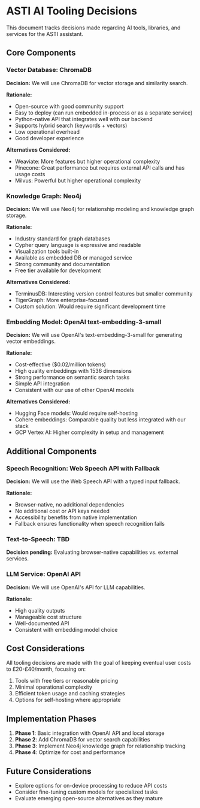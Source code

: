 # ASTI AI Tooling Decisions

This document tracks decisions made regarding AI tools, libraries, and services for the ASTI assistant.

## Core Components

### Vector Database: ChromaDB

**Decision:** We will use ChromaDB for vector storage and similarity search.

**Rationale:**
- Open-source with good community support
- Easy to deploy (can run embedded in-process or as a separate service)
- Python-native API that integrates well with our backend
- Supports hybrid search (keywords + vectors)
- Low operational overhead
- Good developer experience

**Alternatives Considered:**
- Weaviate: More features but higher operational complexity
- Pinecone: Great performance but requires external API calls and has usage costs
- Milvus: Powerful but higher operational complexity

### Knowledge Graph: Neo4j

**Decision:** We will use Neo4j for relationship modeling and knowledge graph storage.

**Rationale:**
- Industry standard for graph databases
- Cypher query language is expressive and readable
- Visualization tools built-in
- Available as embedded DB or managed service
- Strong community and documentation
- Free tier available for development

**Alternatives Considered:**
- TerminusDB: Interesting version control features but smaller community
- TigerGraph: More enterprise-focused
- Custom solution: Would require significant development time

### Embedding Model: OpenAI text-embedding-3-small

**Decision:** We will use OpenAI's text-embedding-3-small for generating vector embeddings.

**Rationale:**
- Cost-effective ($0.02/million tokens)
- High quality embeddings with 1536 dimensions
- Strong performance on semantic search tasks
- Simple API integration
- Consistent with our use of other OpenAI models

**Alternatives Considered:**
- Hugging Face models: Would require self-hosting
- Cohere embeddings: Comparable quality but less integrated with our stack
- GCP Vertex AI: Higher complexity in setup and management

## Additional Components

### Speech Recognition: Web Speech API with Fallback

**Decision:** We will use the Web Speech API with a typed input fallback.

**Rationale:**
- Browser-native, no additional dependencies
- No additional cost or API keys needed
- Accessibility benefits from native implementation
- Fallback ensures functionality when speech recognition fails

### Text-to-Speech: TBD

**Decision pending:** Evaluating browser-native capabilities vs. external services.

### LLM Service: OpenAI API

**Decision:** We will use OpenAI's API for LLM capabilities.

**Rationale:**
- High quality outputs
- Manageable cost structure
- Well-documented API
- Consistent with embedding model choice

## Cost Considerations

All tooling decisions are made with the goal of keeping eventual user costs to £20-£40/month, focusing on:

1. Tools with free tiers or reasonable pricing
2. Minimal operational complexity
3. Efficient token usage and caching strategies
4. Options for self-hosting where appropriate

## Implementation Phases

1. **Phase 1**: Basic integration with OpenAI API and local storage
2. **Phase 2**: Add ChromaDB for vector search capabilities
3. **Phase 3**: Implement Neo4j knowledge graph for relationship tracking
4. **Phase 4**: Optimize for cost and performance

## Future Considerations

- Explore options for on-device processing to reduce API costs
- Consider fine-tuning custom models for specialized tasks
- Evaluate emerging open-source alternatives as they mature 
